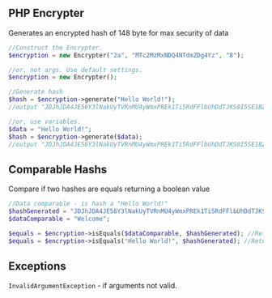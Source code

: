 ## PHP Encrypter

Generates an encrypted hash of 148 byte for max security of data

```php
//Construct the Encrypter.
$encryption = new Encrypter("2a", "MTc2MzMxNDQ4NTdmZDg4Yz", "8");

//or, not args. Use default settings.
$encryption = new Encrypter();

//Generate hash
$hash = $encryption->generate("Hello World!");
//output "JDJhJDA4JE56Y3lNakUyTVRnMU4yWmxPREk1Ti5RdFFlbUhDdTJKS0I5SE1BZjlJdlVOMGZId1RSd1d5MjAwMjE4Njk2OTU3ZmU4Mjk0MmEyOWIwLjkyNTgzMTcyMDBhM3gyMDE2ZW5jcnlwdGVk"

//or, use variables.
$data = "Hello World!";
$hash = $encryption->generate($data);
//output "JDJhJDA4JE56Y3lNakUyTVRnMU4yWmxPREk1Ti5RdFFlbUhDdTJKS0I5SE1BZjlJdlVOMGZId1RSd1d5MjAwMjE4Njk2OTU3ZmU4Mjk0MmEyOWIwLjkyNTgzMTcyMDBhM3gyMDE2ZW5jcnlwdGVk"


```

## Comparable Hashs

Compare if two hashes are equals returning a boolean value

```php
//Data comparable - is hash a "Hello World!"
$hashGenerated = "JDJhJDA4JE56Y3lNakUyTVRnMU4yWmxPREk1Ti5RdFFlbUhDdTJKS0I5SE1BZjlJdlVOMGZId1RSd1d5MjAwMjE4Njk2OTU3ZmU4Mjk0MmEyOWIwLjkyNTgzMTcyMDBhM3gyMDE2ZW5jcnlwdGVk";
$dataComparable = "Welcome";

$equals = $encryption->isEquals($dataComparable, $hashGenerated); //Return false, because "Hello World!" != "Welcome".
$equals = $encryption->isEquals("Hello World!", $hashGenerated); //Return true, because "Hello World!" === "Hello World!".


```

## Exceptions
`InvalidArgumentException` - if arguments not valid.
